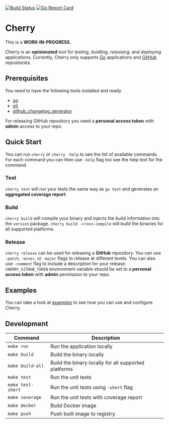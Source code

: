 [![Build Status][travisci-image]][travisci-url]
[![Go Report Card][goreport-image]][goreport-url]

# Cherry

This is a **WORK-IN-PROGRESS**.

Cherry is an **opinionated** tool for *testing*, *buidling*, *releasing*, and *deploying* applications.
Currently, Cherry only supports [Go](https://golang.org) applications and [GitHub](https://github.com) repositories.

## Prerequisites

You need to have the following tools installed and ready.

  * [go](https://golang.org)
  * [git](https://git-scm.com)
  * [github_changelog_generator](https://github.com/github-changelog-generator/github-changelog-generator)

For releasing GitHub repository you need a **personal access token** with **admin** access to your repo.

## Quick Start

You can run `cherry` or `cherry -help` to see the list of available commands.
For each command you can then use `-help` flag too see the help text for the command.

### Test

`cherry test` will run your tests the same way as `go test` and generates an **aggregated coverage report**. 

### Build

`cherry build` will compile your binary and injects the build information into the `version` package.
`cherry build -cross-compile` will build the binaries for all supported platforms.

### Release

`cherry release` can be used for releasing a **GitHub** repository.
You can use `-patch`, `-minor`, or `-major` flags to release at different levels.
You can also use `-comment` flag to include a description for your release.
`CHERRY_GITHUB_TOKEN` environment variable should be set to a **personal access token** with **admin** permission to your repo.

## Examples

You can take a look at [examples](./examples) to see how you can use and configure Cherry.

## Development

| Command           | Description                                          |
|-------------------|------------------------------------------------------|
| `make run`        | Run the application locally                          |
| `make build`      | Build the binary locally                             |
| `make build-all`  | Build the binary locally for all supported platforms |
| `make test`       | Run the unit tests                                   |
| `make test-short` | Run the unit tests using `-short` flag               |
| `make coverage`   | Run the unit tests with coverage report              |
| `make docker`     | Build Docker image                                   |
| `make push`       | Push built image to registry                         |


[travisci-url]: https://travis-ci.org/moorara/cherry
[travisci-image]: https://travis-ci.org/moorara/cherry.svg?branch=master

[goreport-url]: https://goreportcard.com/report/github.com/moorara/cherry
[goreport-image]: https://goreportcard.com/badge/github.com/moorara/cherry
